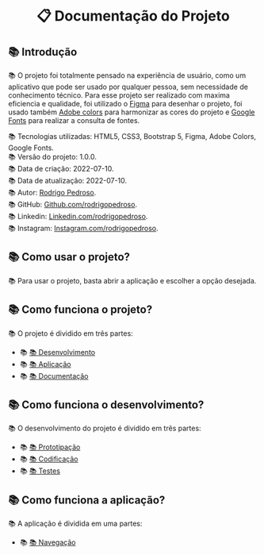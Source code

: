 <h1 align="center">
    📋  Documentação do Projeto
</h1>

<section>
    <h2>
        📚  Introdução
    </h2>
    <p>
        📚 O projeto foi totalmente pensado na experiência de usuário, como um aplicativo que pode ser usado por qualquer pessoa, sem necessidade de conhecimento técnico. Para esse projeto ser realizado com maxima eficiencia e qualidade, foi utilizado o <a href="https://www.figma.com/file/HpkFa213E4sS9NASr3vgjS/Untitled?node-id=0%3A1">Figma</a> para desenhar o projeto, foi usado também <a href="https://color.adobe.com/pt/trends/Ui/ux">Adobe colors</a> para harmonizar as cores do projeto e <a href="https://fonts.google.com/">Google Fonts</a> para realizar a consulta de fontes.
        <p>
            📚 Tecnologias utilizadas: HTML5, CSS3, Bootstrap 5, Figma, Adobe Colors, Google Fonts. <br> 📚 Versão do projeto: 1.0.0. <br> 📚 Data de criação: 2022-07-10. <br> 📚 Data de atualização: 2022-07-10. <br> 📚 Autor: <a href="mailto:rodrigo.pedroso@live.com">Rodrigo Pedroso</a>. <br> 📚 GitHub: <a href="#">Github.com/rodrigopedroso</a>. <br> 📚 Linkedin: <a href="#">Linkedin.com/rodrigopedroso</a>. <br> 📚 Instagram: <a href="#">Instagram.com/rodrigopedroso</a>. <br> 
        </p>
    </p>

   <h2>
        📚  Como usar o projeto?
   </h2>
    <p>
        📚 Para usar o projeto, basta abrir a aplicação e escolher a opção desejada.
    </p>

   <h2>
        📚  Como funciona o projeto?
   </h2>
    <p>
        📚 O projeto é dividido em três partes:
    </p>
    <ul>
        <li>
            📚 <a href="https://www.figma.com/file/HpkFa213E4sS9NASr3vgjS/Untitled?node-id=0%3A1">📚  Desenvolvimento</a>
        </li>
        <li>
            📚 <a href=""#">📚  Aplicação</a>
        </li>
        <li>
            📚 <a href=""#">📚  Documentação</a>
        </li>
    </ul>
    <h2>
          📚  Como funciona o desenvolvimento?
    </h2>
    <p>
        📚 O desenvolvimento do projeto é dividido em três partes:
    </p>
    <ul>
        <li>
            📚 <a href=""#">📚  Prototipação</a>
        </li>
        <li>
            📚 <a href=""#">📚  Codificação</a>
        </li>
        <li>
            📚 <a href=""#">📚  Testes</a>
        </li>
    </ul>
    <h2>
          📚  Como funciona a aplicação?
    </h2>
    <p>
        📚 A aplicação é dividida em uma partes:
    </p>
    <ul>
        <li>
            📚 <a href=""#">📚  Navegação</a>
        </li>
    </ul>
</section>